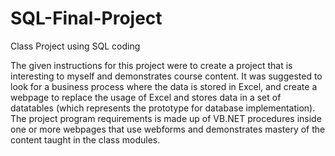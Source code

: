 # SQL-Final-Project
Class Project using SQL coding


The given instructions for this project were to create a project that is interesting to myself and demonstrates course content. 
It was suggested to look for a business process where the data is stored in Excel, and create a webpage to replace the usage of Excel and stores data in a set of datatables (which represents the prototype for database implementation). The project program requirements is made up of VB.NET procedures inside one or more webpages that use webforms and demonstrates mastery of the content taught in the class modules.
